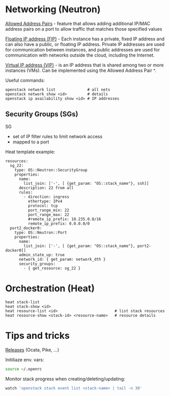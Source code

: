 # Networking (Neutron)

[Allowed Address Pairs](https://docs.openstack.org/dragonflow/latest/specs/allowed_address_pairs.html) - feature that allows adding additional IP/MAC address pairs on a port to allow traffic that matches those specified values

[Floating IP address (FIP)](https://docs.openstack.org/ocata/user-guide/cli-manage-ip-addresses.html) - Each instance has a private, fixed IP address and can also have a public, or floating IP address. Private IP addresses are used for communication between instances, and public addresses are used for communication with networks outside the cloud, including the Internet.

[Virtual IP address (VIP)](https://medium.com/jexia/virtual-ip-with-openstack-neutron-dd9378a48bdf) - is an IP address that is shared among two or more instances (VMs). Can be implemented using the Allowed Address Pair ^.

Useful commands:

```
openstack network list              # all nets
openstack network show <id>         # details
openstack ip availability show <id> # IP addresses
```

## Security Groups (SGs)

SG

* set of IP filter rules to limit network access
* mapped to a port

Heat template example:

```
resources:
  sg_22:
    type: OS::Neutron::SecurityGroup
    properties:
      name:
        list_join: ['-', [ {get_param: "OS::stack_name"}, ssh]]
      description: 22 from all
      rules:
        - direction: ingress
          ethertype: IPv4
          protocol: tcp
          port_range_min: 22
          port_range_max: 22
          #remote_ip_prefix: 10.235.0.0/16
          remote_ip_prefix: 0.0.0.0/0
  port2_docker0:
    type: OS::Neutron::Port
    properties:
      name:
        list_join: ['-', [ {get_param: "OS::stack_name"}, port2-docker0]]
      admin_state_up: true
      network_id: { get_param: network_dth }
      security_groups:
        - { get_resource: sg_22 }
```

# Orchestration (Heat)

```
heat stack-list
heat stack-show <id>
heat resource-list <id>                         # list stack resources
heat resource-show <stack-id> <resource-name>   # resource details
```

# Tips and tricks

[Releases](https://en.wikipedia.org/wiki/OpenStack#Release_history) (Ocata, Pike, ...)

Initiliaze env. vars:

```sh
source ~/.openrc
```

Monitor stack progress when creating/deleting/updating:

```sh
watch 'openstack stack event list <stack-name> | tail -n 30'
```
